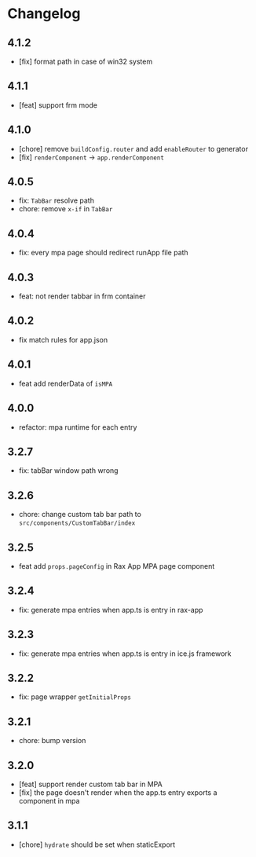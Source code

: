 # Changelog

## 4.1.2

- [fix] format path in case of win32 system

## 4.1.1

- [feat] support frm mode

## 4.1.0

- [chore] remove `buildConfig.router` and add `enableRouter` to generator
- [fix] `renderComponent` -> `app.renderComponent`

## 4.0.5

- fix: `TabBar` resolve path
- chore: remove `x-if` in `TabBar`

## 4.0.4

- fix: every mpa page should redirect runApp file path

## 4.0.3

- feat: not render tabbar in frm container

## 4.0.2

- fix match rules for app.json

## 4.0.1

- feat add renderData of `isMPA`

## 4.0.0

- refactor: mpa runtime for each entry

## 3.2.7

- fix: tabBar window path wrong

## 3.2.6

- chore: change custom tab bar path to `src/components/CustomTabBar/index`

## 3.2.5

- feat add `props.pageConfig` in Rax App MPA page component

## 3.2.4

- fix: generate mpa entries when app.ts is entry in rax-app

## 3.2.3

- fix: generate mpa entries when app.ts is entry in ice.js framework

## 3.2.2

- fix: page wrapper `getInitialProps`

## 3.2.1

- chore: bump version

## 3.2.0

- [feat] support render custom tab bar in MPA
- [fix] the page doesn't render when the app.ts entry exports a component in mpa

## 3.1.1

- [chore] `hydrate` should be set when staticExport
